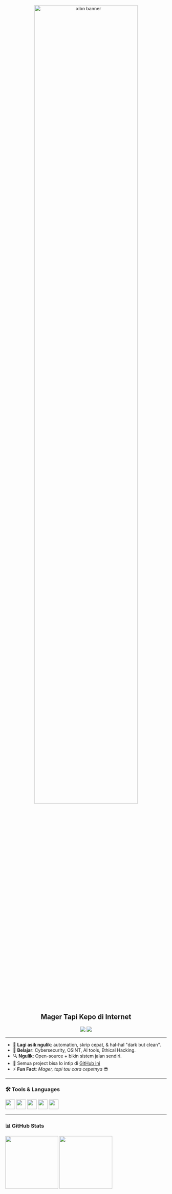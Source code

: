 <p align="center">
  <img src="https://raw.githubusercontent.com/xibn/xibn/main/assets/Rabbit-x-Ibn.png" width="80%" alt="xibn banner"/>
</p>

<h2 align="center">Mager Tapi Kepo di Internet</h2>

<p align="center">
  <a href="#"><img src="https://img.shields.io/badge/Telegram-kingalkhattab-blue?logo=telegram" /></a>
  <img src="https://img.shields.io/badge/Status-Mager Produktif-brightgreen" />
</p>

---

- 🧠 **Lagi asik ngulik**: automation, skrip cepat, & hal-hal "dark but clean".
- 🥂 **Belajar**: Cybersecurity, OSINT, AI tools, Ethical Hacking.
- 🔍 **Ngulik**: Open-source + bikin sistem jalan sendiri.
- 🪪 Semua project bisa lo intip di [GitHub ini](https://github.com/xibn)
- ⚡ **Fun Fact**: _Mager, tapi tau cara cepetnya_ 😎

---

### 🛠️ Tools & Languages

<p align="left">
  <img src="https://cdn.jsdelivr.net/gh/devicons/devicon/icons/python/python-original.svg" width="30"/>
  <img src="https://cdn.jsdelivr.net/gh/devicons/devicon/icons/bash/bash-original.svg" width="30"/>
  <img src="https://cdn.jsdelivr.net/gh/devicons/devicon/icons/linux/linux-original.svg" width="30"/>
  <img src="https://cdn.jsdelivr.net/gh/devicons/devicon/icons/vscode/vscode-original.svg" width="30"/>
  <img src="https://cdn.jsdelivr.net/gh/devicons/devicon/icons/github/github-original.svg" width="30"/>
</p>

---

### 📊 GitHub Stats

<p align="left">
  <img src="https://github-readme-stats.vercel.app/api?username=xibn&show_icons=true&theme=tokyonight&hide=prs&count_private=true" height="165" />
  <img src="https://github-readme-streak-stats.herokuapp.com/?user=xibn&theme=tokyonight" height="165"/>
</p>
